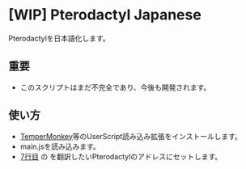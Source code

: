 # \[WIP\] Pterodactyl Japanese
Pterodactylを日本語化します。

## 重要
+ このスクリプトはまだ不完全であり、今後も開発されます。

## 使い方
+ [TemperMonkey](https://chrome.google.com/webstore/detail/tampermonkey/dhdgffkkebhmkfjojejmpbldmpobfkfo?hl=ja)等のUserScript読み込み拡張をインストールします。
+ main.jsを読み込みます。
+ [7行目](https://github.com/peyang-Celeron/Pterodactyl-Japanese/blob/main/main.js#L7) の<ADDR HERE> を翻訳したいPterodactylのアドレスにセットします。
